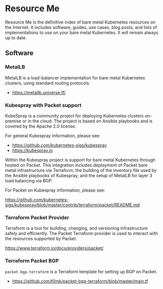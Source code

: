# Resource Me

Resource Me is the definitive index of bare metal Kubernetes 
resources on the Internet. It includes software, guides, use cases, 
blog posts, and lists of implementations to use on your 
bare metal Kubernetes. It will remain always up to date.

## Software

### MetalLB

MetalLB is a load-balancer implementation for bare metal Kubernetes 
clusters, using standard routing protocols. 

* https://metallb.universe.tf/

### Kubespray with Packet support

KubeSpray is a community project for deploying Kubernetes clusters on-premise 
or in the cloud. The project is based on Ansible playbooks and is covered by 
the Apache 2.0 license.

For general Kubespray information, please see:

* https://github.com/kubernetes-sigs/kubespray
* https://kubespray.io

Within the Kubespray project is support for bare metal Kubernetes through hosted on Packet.
This integration includes deployment of Packet bare metal infrastructure via Terraform,
the building of the inventory file used by the Ansible playbooks of Kubespray, and the 
setup of MetalLB for layer 3 load balancing via BGP.

For Packet on Kubespray information, please see:

https://github.com/kubernetes-sigs/kubespray/blob/master/contrib/terraform/packet/README.md


### Terraform Packet Provider

Terraform is a tool for building, changing, and versioning infrastructure safely and efficiently.
The Packet Terraform provider is used to interact with the resources 
supported by Packet. 

https://www.terraform.io/docs/providers/packet/

### Terraform Packet BGP

`packet-bgp-terraform` is a Terraform template for setting up BGP on Packet.

* https://github.com/t0mk/packet-bgp-terraform/blob/master/main.tf
